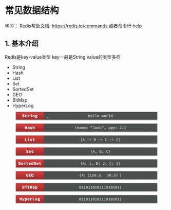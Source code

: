 # 常见数据结构
学习：
Redis帮助文档: https://redis.io/commands
或者命令行 help
## 1. 基本介绍
Redis是key-value类型
key一般是String
value的类型多样
+ String
+ Hash
+ List
+ Set
+ SortedSet
+ GEO
+ BitMap
+ HyperLog
![alt text](image.png)